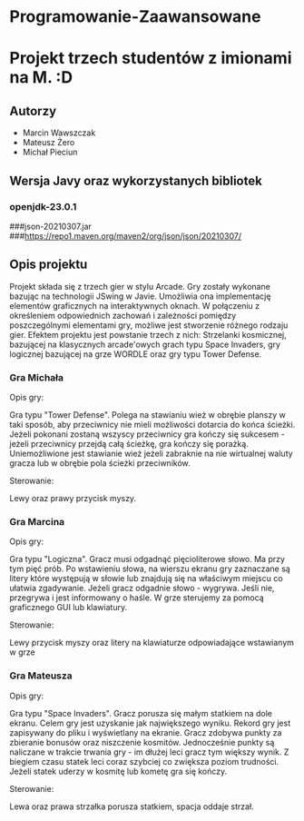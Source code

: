 # Programowanie-Zaawansowane

# Projekt trzech studentów z imionami na M. :D

## Autorzy
- Marcin Wawszczak
- Mateusz Żero
- Michał Pieciun
  
## Wersja Javy oraz wykorzystanych bibliotek
### openjdk-23.0.1
###json-20210307.jar
###https://repo1.maven.org/maven2/org/json/json/20210307/

## Opis projektu

Projekt składa się z trzech gier w stylu Arcade. Gry zostały wykonane bazując na technologii JSwing w Javie. Umożliwia ona implementację elementów graficznych na interaktywnych oknach. W połączeniu z określeniem odpowiednich zachowań i zależności pomiędzy poszczególnymi elementami gry, możliwe jest stworzenie różnego rodzaju gier. Efektem projektu jest powstanie trzech z nich: Strzelanki kosmicznej, bazującej na klasycznych arcade'owych grach typu Space Invaders, gry logicznej bazującej na grze WORDLE oraz gry typu Tower Defense.

### Gra Michała

Opis gry:

Gra typu "Tower Defense". Polega na stawianiu wież w obrębie planszy w taki sposób, aby przeciwnicy nie mieli możliwości dotarcia do końca ścieżki. Jeżeli pokonani zostaną wszyscy przeciwnicy gra kończy się sukcesem - jeżeli przeciwnicy przejdą całą ścieżkę, gra kończy się porażką. Uniemożliwione jest stawianie wież jeżeli zabraknie na nie wirtualnej waluty gracza lub w obrębie pola ścieżki przeciwników.

Sterowanie:

Lewy oraz prawy przycisk myszy. 

### Gra Marcina

Opis gry:

Gra typu "Logiczna". Gracz musi odgadnąć pięcioliterowe słowo. Ma przy tym pięć prób. Po wstawieniu słowa, na wierszu ekranu gry zaznaczane są litery które występują w słowie lub znajdują się na właściwym miejscu co ułatwia zgadywanie. Jeżeli gracz odgadnie słowo - wygrywa. Jeśli nie, przegrywa i jest informowany o haśle. W grze sterujemy za pomocą graficznego GUI lub klawiatury.

Sterowanie:

Lewy przycisk myszy oraz litery na klawiaturze odpowiadające wstawianym w grze

### Gra Mateusza

Opis gry:

Gra typu "Space Invaders". Gracz porusza się małym statkiem na dole ekranu. Celem gry jest uzyskanie jak największego wyniku. Rekord gry jest zapisywany do pliku i wyświetlany na ekranie. Gracz zdobywa punkty za zbieranie bonusów oraz niszczenie kosmitów. Jednocześnie punkty są naliczane w trakcie trwania gry - im dłużej leci gracz tym większy wynik. Z biegiem czasu statek leci coraz szybciej co zwiększa poziom trudności. Jeżeli statek uderzy w kosmitę lub kometę gra się kończy.

Sterowanie:

Lewa oraz prawa strzałka porusza statkiem, spacja oddaje strzał.
